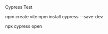 
Cypress Test

npm create vite
npm install cypress --save-dev


<!-- initialize cypress -->
npx cypress open


